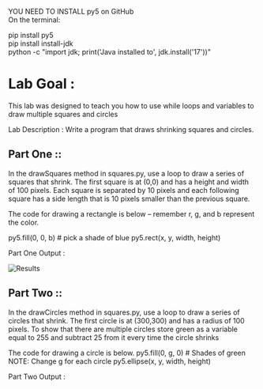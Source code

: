 YOU NEED TO INSTALL py5 on GitHub<br>
On the terminal:<br>

pip install py5<br>
pip install install-jdk<br>
python -c "import jdk; print('Java installed to', jdk.install('17'))" <br>

 

# Lab Goal :  <br>
This lab was designed to teach you how to use while loops and variables to draw multiple squares and circles

Lab Description :   Write a program that draws shrinking squares and circles.

## Part One :: <br>
In the drawSquares method in squares.py, use a loop to draw a series of squares that shrink. The first square is at (0,0) and has a height and width of 100 pixels. Each square is separated by 10 pixels and each following square has a side length that is 10 pixels smaller than the previous square.

The code for drawing a rectangle is below – remember r, g, and b represent the color.

py5.fill(0, 0, b)  # pick a shade of blue
py5.rect(x, y, width, height)

Part One Output : 

![Results](./assets/images/Picture.jpg)




## Part Two :: <br>
In the drawCircles method in squares.py, use a loop to draw a series of circles that shrink. The first circle is at (300,300) and has a radius of 100 pixels. To show that there are multiple circles store green as a variable equal to 255 and subtract 25 from it every time the circle shrinks

The code for drawing a circle is below.
py5.fill(0, g, 0) # Shades of green  NOTE: Change g for each circle
py5.ellipse(x, y, width, height)

Part Two Output : 



